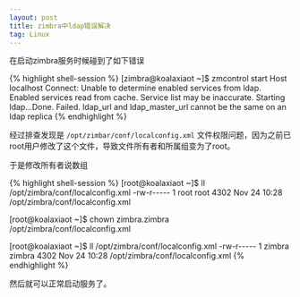 ```yaml
---
layout: post
title: zimbra中ldap错误解决
tag: Linux
---
```


在启动zimbra服务时候碰到了如下错误

{% highlight shell-session %}
[zimbra@koalaxiaot ~]$ zmcontrol start
Host localhost
Connect: Unable to determine enabled services from ldap.
Enabled services read from cache. Service list may be inaccurate.
	Starting ldap...Done.
	Failed.
	ldap_url and ldap_master_url cannot be the same on an ldap replica
{% endhighlight %}

经过排查发现是 `/opt/zimbar/conf/localconfig.xml` 文件权限问题，因为之前已root用户修改了这个文件，导致文件所有者和所属组变为了root。

于是修改所有者说数组

{% highlight shell-session %}
[root@koalaxiaot ~]$ ll /opt/zimbra/conf/localconfig.xml 
-rw-r----- 1 root root 4302 Nov 24 10:28 /opt/zimbra/conf/localconfig.xml
 
[root@koalaxiaot ~]$ chown zimbra.zimbra /opt/zimbra/conf/localconfig.xml
 
[root@koalaxiaot ~]$ ll /opt/zimbra/conf/localconfig.xml 
-rw-r----- 1 zimbra zimbra 4302 Nov 24 10:28 /opt/zimbra/conf/localconfig.xml
{% endhighlight %}

然后就可以正常启动服务了。
